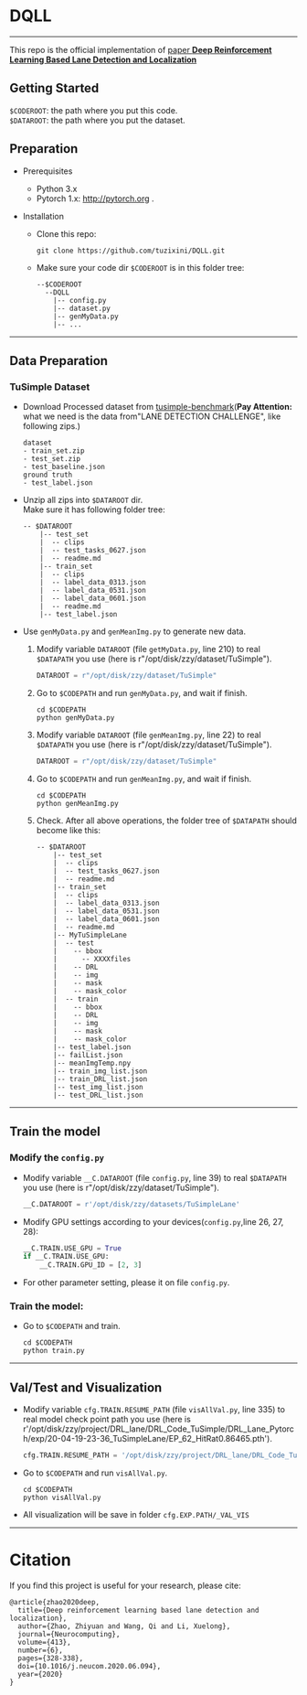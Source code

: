 # DQLL
---
This repo is the official implementation of [paper **Deep Reinforcement Learning Based Lane Detection and Localization**](https://www.sciencedirect.com/science/article/abs/pii/S0925231220310833)  

## Getting Started
```$CODEROOT```: the path where you put this code.  
```$DATAROOT```: the path where you put the dataset.  

## Preparation
- Prerequisites
  - Python 3.x
  - Pytorch 1.x: http://pytorch.org .
  <!-- - other libs in ```requirements.txt```, run ```pip install -r requirements.txt```. -->

- Installation
  - Clone this repo:
    ```
    git clone https://github.com/tuzixini/DQLL.git  
    ```
  - Make sure your code dir ```$CODEROOT``` is in this folder tree:
    ```
    --$CODEROOT  
      --DQLL  
        |-- config.py  
        |-- dataset.py  
        |-- genMyData.py   
        |-- ...  
    ```
---
## Data Preparation
### TuSimple Dataset
- Download Processed dataset from [tusimple-benchmark](https://github.com/TuSimple/tusimple-benchmark/issues/3)(**Pay Attention:** what we need is the data from"LANE DETECTION CHALLENGE", like following zips.)  
    ```
    dataset  
    - train_set.zip  
    - test_set.zip  
    - test_baseline.json  
    ground truth  
    - test_label.json  
    ```

- Unzip all zips into ```$DATAROOT``` dir.  
  Make sure it has following folder tree:  
  ```
  -- $DATAROOT
      |-- test_set
      |  -- clips
      |  -- test_tasks_0627.json
      |  -- readme.md
      |-- train_set
      |  -- clips
      |  -- label_data_0313.json
      |  -- label_data_0531.json
      |  -- label_data_0601.json
      |  -- readme.md
      |-- test_label.json
  ```

- Use ```genMyData.py``` and ```genMeanImg.py``` to generate new data.  
  1. Modify variable ```DATAROOT``` (file ```getMyData.py```, line 210) to real ```$DATAPATH``` you use (here is r"/opt/disk/zzy/dataset/TuSimple").  
        ```python
        DATAROOT = r"/opt/disk/zzy/dataset/TuSimple"
        ```
  2. Go to ```$CODEPATH``` and run ```genMyData.py```, and wait if finish.  
        ```shell
        cd $CODEPATH
        python genMyData.py
        ```
   3. Modify variable ```DATAROOT``` (file ```genMeanImg.py```, line 22) to real ```$DATAPATH``` you use (here is r"/opt/disk/zzy/dataset/TuSimple").  
        ```python
        DATAROOT = r"/opt/disk/zzy/dataset/TuSimple"
        ```

  4. Go to ```$CODEPATH``` and run ```genMeanImg.py```, and wait if finish.  
        ```shell
        cd $CODEPATH
        python genMeanImg.py
        ```

  5. Check. After all above operations, the folder tree of ```$DATAPATH``` should become like this:  
        ```
        -- $DATAROOT
            |-- test_set
            |  -- clips
            |  -- test_tasks_0627.json
            |  -- readme.md
            |-- train_set
            |  -- clips
            |  -- label_data_0313.json
            |  -- label_data_0531.json
            |  -- label_data_0601.json
            |  -- readme.md
            |-- MyTuSimpleLane
            |  -- test
            |    -- bbox
            |      -- XXXXfiles
            |    -- DRL
            |    -- img
            |    -- mask
            |    -- mask_color
            |  -- train
            |    -- bbox
            |    -- DRL
            |    -- img
            |    -- mask
            |    -- mask_color
            |-- test_label.json
            |-- failList.json
            |-- meanImgTemp.npy
            |-- train_img_list.json
            |-- train_DRL_list.json
            |-- test_img_list.json
            |-- test_DRL_list.json
        ```

---
## Train the model
### Modify the ```config.py```
- Modify variable ```__C.DATAROOT``` (file ```config.py```, line 39) to real ```$DATAPATH``` you use (here is r"/opt/disk/zzy/dataset/TuSimple").  
    ```python
    __C.DATAROOT = r'/opt/disk/zzy/datasets/TuSimpleLane'
    ```
- Modify GPU settings according to your devices(```config.py```,line 26, 27, 28):  
    ```python
    __C.TRAIN.USE_GPU = True
    if __C.TRAIN.USE_GPU:
        __C.TRAIN.GPU_ID = [2, 3]
    ```
- For other parameter setting, please it on file ```config.py```.  
### Train the model:  
- Go to ```$CODEPATH``` and train.  
    ```shell
    cd $CODEPATH
    python train.py
    ```
---
## Val/Test and Visualization  
- Modify variable ```cfg.TRAIN.RESUME_PATH``` (file ```visAllVal.py```, line 335) to real model check point path you use (here is r'/opt/disk/zzy/project/DRL_lane/DRL_Code_TuSimple/DRL_Lane_Pytorch/exp/20-04-19-23-36_TuSimpleLane/EP_62_HitRat0.86465.pth').  
    ```python
    cfg.TRAIN.RESUME_PATH = '/opt/disk/zzy/project/DRL_lane/DRL_Code_TuSimple/DRL_Lane_Pytorch/exp/20-04-19-23-36_TuSimpleLane/EP_62_HitRat0.86465.pth'
    ```
- Go to ```$CODEPATH``` and run ```visAllVal.py```.  
    ```shell
    cd $CODEPATH
    python visAllVal.py
    ```
- All visualization will be save in folder ```cfg.EXP.PATH/_VAL_VIS```
---
# Citation
If you find this project is useful for your research, please cite:  
```
@article{zhao2020deep,
  title={Deep reinforcement learning based lane detection and localization},
  author={Zhao, Zhiyuan and Wang, Qi and Li, Xuelong},
  journal={Neurocomputing},
  volume={413},
  number={6},
  pages={328-338},
  doi={10.1016/j.neucom.2020.06.094},
  year={2020}
}
```
